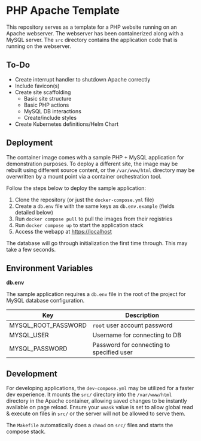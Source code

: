 # PHP Apache Template
This repository serves as a template for a PHP website running on an Apache webserver. The webserver has been containerized along with a MySQL server. The `src` directory contains the application code that is running on the webserver.

## To-Do
- Create interrupt handler to shutdown Apache correctly
- Include favicon(s)
- Create site scaffolding
    - Basic site structure
    - Basic PHP actions
    - MySQL DB interactions
    - Create/include styles
- Create Kubernetes definitions/Helm Chart

## Deployment
The container image comes with a sample PHP + MySQL application for demonstration purposes. To deploy a different site, the image may be rebuilt using different source content, or the `/var/www/html` directory may be overwritten by a mount point via a container orchestration tool.

Follow the steps below to deploy the sample application:
1. Clone the repository (or just the `docker-compose.yml` file)
1. Create a `db.env` file with the same keys as `db.env.example` (fields detailed below)
1. Run `docker compose pull` to pull the images from their registries
1. Run `docker compose up` to start the application stack
1. Access the webapp at [https://localhost](https://localhost)

The database will go through initialization the first time through. This may take a few seconds.

## Environment Variables

**db.env**

The sample application requires a `db.env` file in the root of the project for MySQL database configuration.

| Key | Description |
| --- | ----------- |
| MYSQL_ROOT_PASSWORD | `root` user account password |
| MYSQL_USER | Username for connecting to DB |
| MYSQL_PASSWORD | Password for connecting to specified user |

## Development
For developing applications, the `dev-compose.yml` may be utilized for a faster dev experience. It mounts the `src/` directory into the `/var/www/html` directory in the Apache container, allowing saved changes to be instantly available on page reload. Ensure your `umask` value is set to allow global read & execute on files in `src/` or the server will not be allowed to serve them.

The `Makefile` automatically does a `chmod` on `src/` files and starts the compose stack.